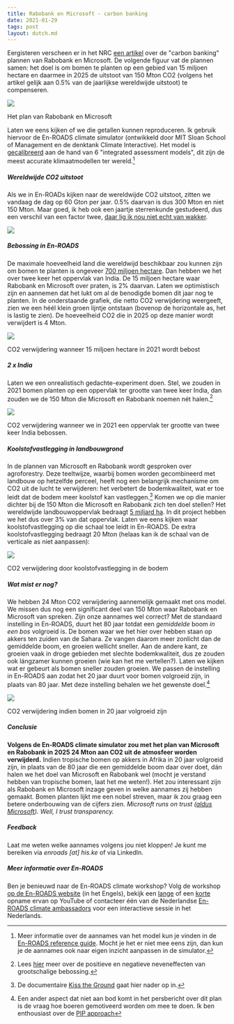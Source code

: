 ```yaml
---
title: Rabobank en Microsoft - carbon banking
date: 2021-01-29
tags: post
layout: dutch.md
---
```


Eergisteren verscheen er in het NRC [een artikel](https://www.nrc.nl/nieuws/2021/01/28/elke-bank-moet-een-carbon-bank-worden-en-rabo-wil-de-eerste-zijn-a4029689) over de "carbon banking" plannen van Rabobank en Microsoft. De volgende figuur vat de plannen samen: het doel is om bomen te planten op een gebied van 15 miljoen hectare en daarmee in 2025 de uitstoot van 150 Mton CO2 (volgens het artikel gelijk aan 0.5% van de jaarlijkse wereldwijde uitstoot) te compenseren.

![](img/1.png)

Het plan van Rabobank en Microsoft

Laten we eens kijken of we die getallen kunnen reproduceren. Ik gebruik hiervoor de En-ROADS climate simulator (ontwikkeld door MIT Sloan School of Management en de denktank Climate Interactive). Het model is [gecalibreerd](https://youtu.be/M2zUFuXmhDs) aan de hand van 6 "integrated assessment models", dit zijn de meest accurate klimaatmodellen ter wereld.[^1]

##### Wereldwijde CO2 uitstoot

Als we in En-ROADs kijken naar de wereldwijde CO2 uitstoot, zitten we vandaag de dag op 60 Gton per jaar. 0.5% daarvan is dus 300 Mton en niet 150 Mton. Maar goed, ik heb ook een jaartje sterrenkunde gestudeerd, dus een verschil van een factor twee, [daar lig ik nou niet echt van wakker](https://www.explainxkcd.com/wiki/index.php/2205:_Types_of_Approximation).

![](img/2.png)

##### Bebossing in En-ROADS

De maximale hoeveelheid land die wereldwijd beschikbaar zou kunnen zijn om bomen te planten is ongeveer [700 miljoen hectare](https://science.sciencemag.org/content/365/6448/76). Dan hebben we het over twee keer het oppervlak van India. De 15 miljoen hectare waar Rabobank en Microsoft over praten, is 2% daarvan. Laten we optimistisch zijn en aannemen dat het lukt om al de benodigde bomen dit jaar nog te planten. In de onderstaande grafiek, die netto CO2 verwijdering weergeeft, zien we een héél klein groen lijntje ontstaan (bovenop de horizontale as, het is lastig te zien). De hoeveelheid CO2 die in 2025 op deze manier wordt verwijdert is 4 Mton.

![](img/3.png)

CO2 verwijdering wanneer 15 miljoen hectare in 2021 wordt bebost

##### 2 x India

Laten we een onrealistisch gedachte-experiment doen. Stel, we zouden in 2021 bomen planten op een oppervlak ter grootte van twee keer India, dan zouden we de 150 Mton die Microsoft en Rabobank noemen nét halen.[^2]

![](img/4.png)

CO2 verwijdering wanneer we in 2021 een oppervlak ter grootte van twee keer India bebossen.

##### Koolstofvastlegging in landbouwgrond

In de plannen van Microsoft en Rabobank wordt gesproken over agroforestry. Deze teeltwijze, waarbij bomen worden gecombineerd met landbouw op hetzelfde perceel, heeft nog een belangrijk mechanisme om CO2 uit de lucht te verwijderen: het verbetert de bodemkwaliteit, wat er toe leidt dat de bodem meer koolstof kan vastleggen.[^3] Komen we op die manier dichter bij de 150 Mton die Microsoft en Rabobank zich ten doel stellen? Het wereldwijde landbouwoppervlak bedraagt [5 miljard ha](http://www.fao.org/sustainability/news/detail/en/c/1274219/). In dit project hebben we het dus over 3% van dat oppervlak. Laten we eens kijken waar koolstofvastlegging op die schaal toe leidt in En-ROADS. De extra koolstofvastlegging bedraagt 20 Mton (helaas kan ik de schaal van de verticale as niet aanpassen):

![](img/5.png)

CO2 verwijdering door koolstofvastlegging in de bodem

##### Wat mist er nog?

We hebben 24 Mton CO2 verwijdering aannemelijk gemaakt met ons model. We missen dus nog een significant deel van 150 Mton waar Rabobank en Microsoft van spreken. Zijn onze aannames wel correct? Met de standaard instelling in En-ROADS, duurt het 80 jaar totdat een _gemiddelde_ boom _in een bos_ volgroeid is. De bomen waar we het hier over hebben staan op akkers ten zuiden van de Sahara. Ze vangen daarom meer zonlicht dan de gemiddelde boom, en groeien wellicht sneller. Aan de andere kant, ze groeien vaak in droge gebieden met slechte bodemkwaliteit, dus ze zouden ook lángzamer kunnen groeien (wie kan het me vertellen?). Laten we kijken wat er gebeurt als bomen sneller zouden groeien. We passen de instelling in En-ROADS aan zodat het 20 jaar duurt voor bomen volgroeid zijn, in plaats van 80 jaar. Met deze instelling behalen we het gewenste doel.[^4]

![](img/6.png)

CO2 verwijdering indien bomen in 20 jaar volgroeid zijn

##### Conclusie

**Volgens de En-ROADS climate simulator zou met het plan van Microsoft en Rabobank in 2025 24 Mton aan CO2 uit de atmosfeer worden verwijderd.** Indien tropische bomen op akkers in Afrika in 20 jaar volgroeid zijn, in plaats van de 80 jaar die een gemiddelde boom daar over doet, dán halen we het doel van Microsoft en Rabobank wel (mocht je verstand hebben van tropische bomen, laat het me weten!). Het zou interessant zijn als Rabobank en Microsoft inzage geven in welke aannames zij hebben gemaakt. Bomen planten lijkt me een nobel streven, maar ik zou graag een betere onderbouwing van de cijfers zien. _Microsoft runs on trust ([aldus Microsoft](https://www.microsoft.com/en-us/legal/compliance/integrity)). Well, I trust transparency._

##### Feedback

Laat me weten welke aannames volgens jou niet kloppen! Je kunt me bereiken via _enroads \[at\] his.ke_ of via LinkedIn.

##### Meer informatie over En-ROADS

Ben je benieuwd naar de En-ROADS climate workshop? Volg de workshop [op de En-ROADS website](https://www.climateinteractive.org/get-involved/webinars/) (in het Engels), bekijk een [lange](https://www.youtube.com/watch?v=R9W_KEXNzm4&t=0s) of een [korte](https://www.youtube.com/watch?v=u5mrnkOJdso) opname ervan op YouTube of contacteer één van de Nederlandse [En-ROADS climate ambassadors](https://www.climateinteractive.org/tools/en-roads/climate-ambassadors/) voor een interactieve sessie in het Nederlands.

[^1]: Meer informatie over de aannames van het model kun je vinden in de [En-ROADS reference guide](https://img.climateinteractive.org/wp-content/uploads/2021/01/En-ROADS_Reference_Guide_012221.pdf). Mocht je het er niet mee eens zijn, dan kun je de aannames ook naar eigen inzicht aanpassen in de simulator.

[^2]: Lees [hier](https://docs.climateinteractive.org/projects/en-roads/en/latest/guide/afforestation.html) meer over de positieve en negatieve neveneffecten van grootschalige bebossing.

[^3]: De documentaire [Kiss the Ground](https://kisstheground.com/) gaat hier nader op in.

[^4]: Een ander aspect dat niet aan bod komt in het persbericht over dit plan is de vraag hoe boeren gemotiveerd worden om mee te doen. Ik ben enthousiast over de [PIP approach](https://www.wur.nl/en/Research-Results/Research-Institutes/Environmental-Research/Programmes/Sustainable-Land-Use/Sustainable-production-systems/The-PIP-approach-proud-farmers-better-soils-more-food.htm)
